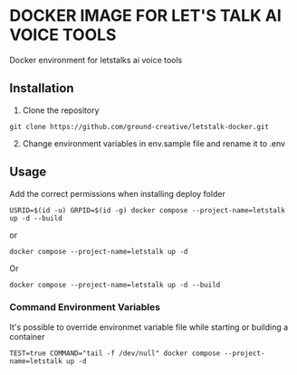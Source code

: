 # DOCKER IMAGE FOR LET'S TALK AI VOICE TOOLS

Docker environment for letstalks ai voice tools

## Installation

1. Clone the repository

```
git clone https://github.com/ground-creative/letstalk-docker.git
```

2. Change environment variables in env.sample file and rename it to .env

## Usage

Add the correct permissions when installing deploy folder

```
USRID=$(id -u) GRPID=$(id -g) docker compose --project-name=letstalk up -d --build
```

or

```
docker compose --project-name=letstalk up -d
```

Or

```
docker compose --project-name=letstalk up -d --build
```

### Command Environment Variables

It's possible to override environmet variable file while starting or building a container

```
TEST=true COMMAND="tail -f /dev/null" docker compose --project-name=letstalk up -d
```
